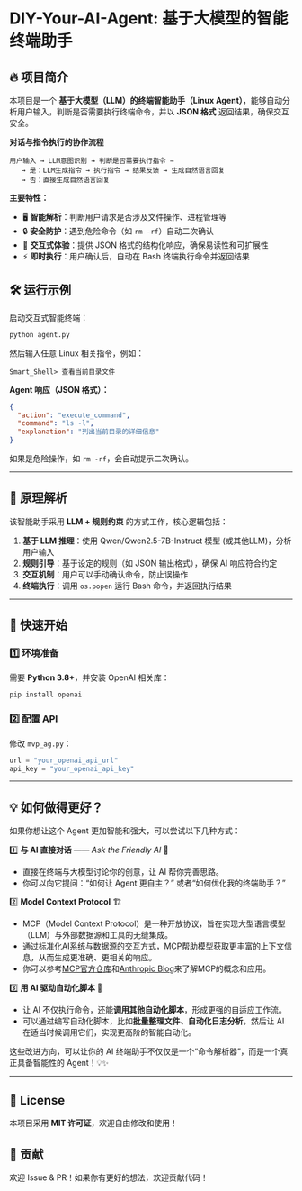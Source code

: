 # DIY-Your-AI-Agent: 基于大模型的智能终端助手

## 🔥 项目简介  

本项目是一个 **基于大模型（LLM）的终端智能助手（Linux Agent）**，能够自动分析用户输入，判断是否需要执行终端命令，并以 **JSON 格式** 返回结果，确保交互安全。

**对话与指令执行的协作流程**
```plaintext
用户输入 → LLM意图识别 → 判断是否需要执行指令 → 
   → 是：LLM生成指令 → 执行指令 → 结果反馈 → 生成自然语言回复
   → 否：直接生成自然语言回复
```
**主要特性：**  
- 🖥 **智能解析**：判断用户请求是否涉及文件操作、进程管理等  
- 🔒 **安全防护**：遇到危险命令（如 `rm -rf`）自动二次确认  
- 🔄 **交互式体验**：提供 JSON 格式的结构化响应，确保易读性和可扩展性  
- ⚡ **即时执行**：用户确认后，自动在 Bash 终端执行命令并返回结果  

## 🛠 运行示例  

启动交互式智能终端：  
```bash
python agent.py
```
然后输入任意 Linux 相关指令，例如：  

```plaintext
Smart_Shell> 查看当前目录文件
```

**Agent 响应（JSON 格式）：**  
```json
{
  "action": "execute_command",
  "command": "ls -l",
  "explanation": "列出当前目录的详细信息"
}
```
如果是危险操作，如 `rm -rf`，会自动提示二次确认。  

---

## 📖 原理解析  

该智能助手采用 **LLM + 规则约束** 的方式工作，核心逻辑包括：  

1. **基于 LLM 推理**：使用 Qwen/Qwen2.5-7B-Instruct 模型 (或其他LLM)，分析用户输入  
2. **规则引导**：基于设定的规则（如 JSON 输出格式），确保 AI 响应符合约定  
3. **交互机制**：用户可以手动确认命令，防止误操作  
4. **终端执行**：调用 `os.popen` 运行 Bash 命令，并返回执行结果  

---

## 🚀 快速开始  

### 1️⃣ **环境准备**  

需要 **Python 3.8+**，并安装 OpenAI 相关库：  

```bash
pip install openai
```

### 2️⃣ **配置 API**  

修改 `mvp_ag.py`：  
```python
url = "your_openai_api_url"
api_key = "your_openai_api_key"
```

---

## 💡 如何做得更好？  

如果你想让这个 Agent 更加智能和强大，可以尝试以下几种方式：  

1️⃣ **与 AI 直接对话** —— *Ask the Friendly AI* 🤖  
   - 直接在终端与大模型讨论你的创意，让 AI 帮你完善思路。  
   - 你可以向它提问：“如何让 Agent 更自主？” 或者“如何优化我的终端助手？”  

2️⃣ **Model Context Protocol** 🏗️  
   - MCP（Model Context Protocol）是一种开放协议，旨在实现大型语言模型（LLM）与外部数据源和工具的无缝集成。
   - 通过标准化AI系统与数据源的交互方式，MCP帮助模型获取更丰富的上下文信息，从而生成更准确、更相关的响应。
   - 你可以参考[MCP官方仓库](https://github.com/modelcontextprotocol)和[Anthropic Blog](https://www.anthropic.com/news/model-context-protocol)来了解MCP的概念和应用。 

3️⃣ **用 AI 驱动自动化脚本** 🚀  
   - 让 AI 不仅执行命令，还能**调用其他自动化脚本**，形成更强的自适应工作流。  
   - 可以通过编写自动化脚本，比如**批量整理文件、自动化日志分析**，然后让 AI 在适当时候调用它们，实现更高阶的智能自动化。  

这些改进方向，可以让你的 AI 终端助手不仅仅是一个“命令解析器”，而是一个真正具备智能性的 Agent！💡✨

---

## 📜 License  

本项目采用 **MIT 许可证**，欢迎自由修改和使用！  

## 🤝 贡献  

欢迎 Issue & PR！如果你有更好的想法，欢迎贡献代码！  
